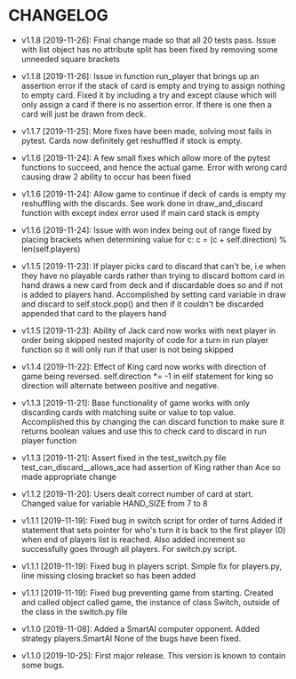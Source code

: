 # CHANGELOG
*  v1.1.8 [2019-11-26]: Final change made so that all 20 tests pass. Issue with list object has no attribute split has been fixed 
 by removing some unneeded square brackets

* v1.1.8 [2019-11-26]: Issue in function run_player that brings up an assertion error if the stack of card is empty and trying to assign nothing to empty card. 
 Fixed it by including a try and except clause which will only assign a card if there is no assertion error. If there is one then a card will just be
 drawn from deck.

* v1.1.7 [2019-11-25]: More fixes have been made, solving most fails in pytest. Cards now definitely get reshuffled if stock is empty.  

* v1.1.6 [2019-11-24]: A few small fixes which allow more of the pytest functions to succeed, and hence the actual game. 
 Error with wrong card causing draw 2 ability to occur has been fixed

* v1.1.6 [2019-11-24]: Allow game to continue if deck of cards is empty my reshuffling with the discards.
  See work done in  draw_and_discard function with except index error used if main card stack is empty

* v1.1.6 [2019-11-24]: Issue with won index being out of range fixed by placing brackets when determining value for c: c = (c + self.direction) % len(self.players)

* v1.1.5 [2019-11-23]: If player picks card to discard that can't be, i.e when they have no playable cards rather than 
 trying to discard bottom card in hand draws a new card from deck and if discardable does so and if not is added to players hand. 
 Accomplished by setting card variable in draw and discard to self.stock.pop() and then if it couldn't be discarded appended that
  card to the players hand

* v1.1.5 [2019-11-23]: Ability of Jack card now works with next player in order being skipped
   nested majority of code for a turn in run player function so it will only run if that user is not being skipped

* v1.1.4 [2019-11-22]: Effect of King card now works with direction of game being reversed.
  self.direction *= -1 in elif statement for king so direction will alternate between positive and negative. 

* v1.1.3 [2019-11-21]: Base functionality of game works with only discarding cards with matching suite or value to top
value. Accomplished this by changing the can discard function to make sure it returns boolean values and use this to check 
card to discard in run player function

* v1.1.3 [2019-11-21]: Assert fixed in the test_switch.py file
 test_can_discard__allows_ace had assertion of King rather than Ace so made appropriate change

* v1.1.2 [2019-11-20]: Users dealt correct number of card at start.
 Changed value for variable HAND_SIZE from 7 to 8

* v1.1.1 [2019-11-19]: Fixed bug in switch script for order of turns
  Added if statement that sets pointer for who's turn it is back to the first player (0) when end of players list is reached. 
  Also added increment so successfully goes through all players. For switch.py script.
  
* v1.1.1 [2019-11-19]: Fixed bug in players script.
  Simple fix for players.py, line missing closing bracket so has been added

* v1.1.1 [2019-11-19]: Fixed bug preventing game from starting.
  Created and called object called game, the instance of class Switch, outside of the class in the switch.py file

* v1.1.0 [2019-11-08]: Added a SmartAI computer opponent.
  Added strategy players.SmartAI
  None of the bugs have been fixed.

* v1.1.0 [2019-10-25]: First major release.
  This version is known to contain some bugs.

